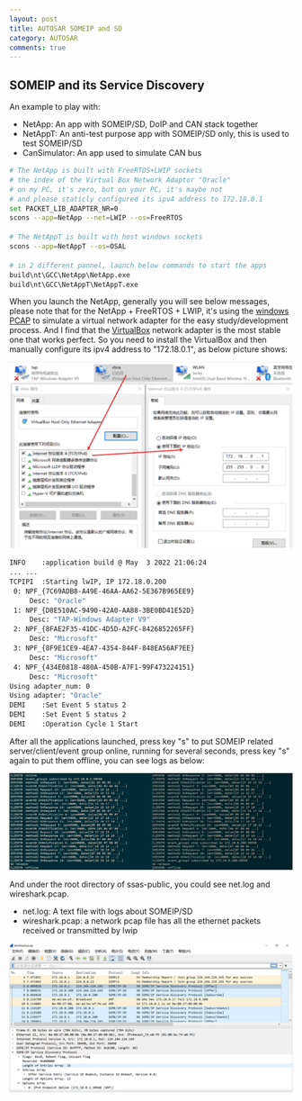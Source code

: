 ```yaml
---
layout: post
title: AUTOSAR SOMEIP and SD
category: AUTOSAR
comments: true
---
```


## SOMEIP and its Service Discovery

An example to play with:

* NetApp: An app with SOMEIP/SD, DoIP and CAN stack together
* NetAppT: An anti-test purpose app with SOMEIP/SD only, this is used to test SOMEIP/SD
* CanSimulator: An app used to simulate CAN bus

```sh
# The NetApp is built with FreeRTOS+LWIP sockets
# the index of the Virtual Box Network Adaptor "Oracle"
# on my PC, it's zero, but on your PC, it's maybe not
# and please staticly configured its ipv4 address to 172.18.0.1
set PACKET_LIB_ADAPTER_NR=0
scons --app=NetApp --net=LWIP --os=FreeRTOS

# The NetAppT is built with host windows sockets
scons --app=NetAppT --os=OSAL

# in 2 different pannel, launch below commands to start the apps
build\nt\GCC\NetApp\NetApp.exe
build\nt\GCC\NetAppT\NetAppT.exe
```

When you launch the NetApp, generally you will see below messages, please note that for the NetApp + FreeRTOS + LWIP, it's using the [windows PCAP](https://www.winpcap.org/) to simulate a virtual network adapter for the easy study/development process. And I find that the [VirtualBox](https://www.virtualbox.org/) network adapter is the most stable one that works perfect.  So you need to install the VirtualBox and then manually configure its ipv4 address to "172.18.0.1", as below picture shows:

![vbox-ip-config](../images/someip-vbox-net-adapter-ip-config.png)

```sh
INFO    :application build @ May  3 2022 21:06:24
... ...
TCPIPI  :Starting lwIP, IP 172.18.0.200
 0: NPF_{7C69ADB8-A49E-46AA-AA62-5E367B965EE9}
     Desc: "Oracle"
 1: NPF_{D8E510AC-9490-42A0-AA88-3BE0BD41E52D}
     Desc: "TAP-Windows Adapter V9"
 2: NPF_{8FAE2F35-41DC-4D5D-A2FC-8426852265FF}
     Desc: "Microsoft"
 3: NPF_{8F9E1CE9-4EA7-4354-844F-848EA56AF7EE}
     Desc: "Microsoft"
 4: NPF_{434E0818-480A-450B-A7F1-99F473224151}
     Desc: "Microsoft"
Using adapter_num: 0
Using adapter: "Oracle"
DEMI    :Set Event 5 status 2
DEMI    :Set Event 5 status 2
DEMI    :Operation Cycle 1 Start
```

After all the applications launched, press key "s" to put SOMEIP related server/client/event group online, running for several seconds, press key "s" again to put them  offline, you can see logs as below:

![someip net log](../images/someip-netapp-netappt-runing-log.png)

And under the root directory of ssas-public, you could see net.log and wireshark.pcap.

* net.log: A text file with logs about SOMEIP/SD
* wireshark.pcap: a network pcap file has all the ethernet packets received or transmitted by lwip

![someip pcap](../images/someip-netapp-netappt-pcap.png)

